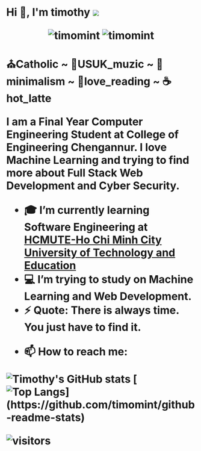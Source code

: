 <h1 align="left">Hi 👋, I'm timothy <img src="https://img.icons8.com/color/48/000000/vietnam-circular.png" <img src="https://icons8.com/icons/set/catholic"</h1>
  

<p align="center"> <img src="https://komarev.com/ghpvc/?username=timomint" alt="timomint" /> <img src="https://badges.pufler.dev/repos/timomint" alt="timomint" /> </p>

⛪Catholic ~ 🎼USUK_muzic ~ 🍏minimalism ~ 📖love_reading ~ ☕hot_latte
  
I am a Final Year Computer Engineering Student at College of Engineering Chengannur. I love Machine Learning and trying to find more about Full Stack Web Development and Cyber Security. 

- 🎓 I’m currently learning Software Engineering at [HCMUTE-Ho Chi Minh City University of Technology and Education](http://en.hcmute.edu.vn/)
- 💻 I’m trying to study on Machine Learning and Web Development. 
- ⚡ Quote: There is always time. You just have to find it.
<!--- 💬 Ask me about anything. I will try to help you as much as I can.-->
- 📫 How to reach me:


![Timothy's GitHub stats](https://github-readme-stats.vercel.app/api?username=timomint&count_private=true&show_icons=true&theme=dark)
[![Top Langs](https://github-readme-stats.vercel.app/api/top-langs/?username=timomint&theme=dark&layout="compat")](https://github.com/timomint/github-readme-stats)


 ![visitors](https://visitor-badge.laobi.icu/badge?page_id=timomint.timomint)
<!--https://github.com/anuraghazra/github-readme-stats/blob/master/themes/README.md-->
